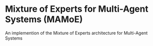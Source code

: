 # Mixture of Experts for Multi-Agent Systems (MAMoE)
An implemention of the Mixture of Experts architecture for Multi-Agent Systems
